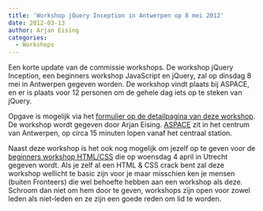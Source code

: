 ```yaml
---
title: 'Workshop jQuery Inception in Antwerpen op 8 mei 2012'
date: 2012-03-13
author: Arjan Eising
categories:
  - Workshops
---
```


Een korte update van de commissie workshops. De workshop jQuery Inception, een beginners workshop JavaScript en jQuery, zal op dinsdag 8 mei in Antwerpen gegeven worden. De workshop vindt plaats bij ASPACE, en er is plaats voor 12 personen om de gehele dag iets op te steken van jQuery.

Opgave is mogelijk via het [formulier op de detailpagina van deze workshop](/workshops/jquery-inception-arjan-eising#formulier-1). De workshop wordt gegeven door Arjan Eising. [ASPACE](http://www.aspace.be/) zit in het centrum van Antwerpen, op circa 15 minuten lopen vanaf het centraal station.

Naast deze workshop is het ook nog mogelijk om jezelf op te geven voor de [beginners workshop HTML/CSS](/workshops/html-css-frances-de-waal) die op woensdag 4 april in Utrecht gegeven wordt. Als je zelf al een HTML & CSS crack bent zal deze workshop wellicht te basic zijn voor je maar misschien ken je mensen (buiten Fronteers) die wel behoefte hebben aan een workshop als deze. Schroom dan niet om hem door te geven, workshops zijn open voor zowel leden als niet-leden en ze zijn een goede reden om lid te worden.
